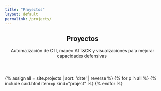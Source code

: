 ```yaml
---
title: "Proyectos"
layout: default
permalink: /projects/
---
```

<section class="container page-section">
  <header class="section-head">
    <h1>Proyectos</h1>
    <p class="lede">Automatización de CTI, mapeo ATT&CK y visualizaciones para mejorar capacidades defensivas.</p>
  </header>

  
  <div class="grid">
    {% assign all = site.projects | sort: 'date' | reverse %}
    {% for p in all %}
      {% include card.html item=p kind="project" %}
    {% endfor %}
  </div>
</section>
